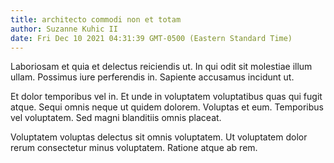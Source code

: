 ```yaml
---
title: architecto commodi non et totam
author: Suzanne Kuhic II
date: Fri Dec 10 2021 04:31:39 GMT-0500 (Eastern Standard Time)
---
```

Laboriosam et quia et delectus reiciendis ut. In qui odit sit molestiae illum ullam. Possimus iure perferendis in. Sapiente accusamus incidunt ut.

 Et dolor temporibus vel in. Et unde in voluptatem voluptatibus quas qui fugit atque. Sequi omnis neque ut quidem dolorem. Voluptas et eum. Temporibus vel voluptatem. Sed magni blanditiis omnis placeat.

 Voluptatem voluptas delectus sit omnis voluptatem. Ut voluptatem dolor rerum consectetur minus voluptatem. Ratione atque ab rem.